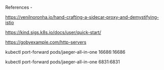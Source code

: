 References - 

https://venilnoronha.io/hand-crafting-a-sidecar-proxy-and-demystifying-istio

https://kind.sigs.k8s.io/docs/user/quick-start/

https://gobyexample.com/http-servers

kubectl port-forward pods/jaeger-all-in-one 16686:16686

kubectl port-forward pods/jaeger-all-in-one 6831:6831

